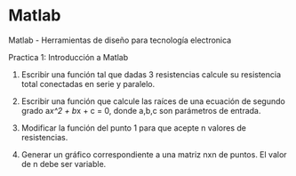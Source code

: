 # Matlab
Matlab - Herramientas de diseño para tecnología electronica

Practica 1: Introducción a Matlab

1. Escribir una función tal que dadas 3 resistencias calcule su resistencia total conectadas
en serie y paralelo.

2. Escribir una función que calcule las raíces de una ecuación de segundo grado
a*x^2 + b*x + c = 0, donde a,b,c son parámetros de entrada.

3. Modificar la función del punto 1 para que acepte n valores de resistencias.

4. Generar un gráfico correspondiente a una matriz nxn de puntos. El valor de n debe ser
variable.


